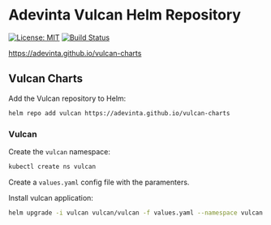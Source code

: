 # Adevinta Vulcan Helm Repository

[![License: MIT](https://img.shields.io/badge/License-MIT-yellow.svg)](https://opensource.org/licenses/MIT)
[![Build Status](https://travis-ci.org/adevinta/vulcan-charts.svg?branch=master)](https://travis-ci.org/adevinta/vulcan-charts)

https://adevinta.github.io/vulcan-charts

## Vulcan Charts

Add the Vulcan repository to Helm:

```sh
helm repo add vulcan https://adevinta.github.io/vulcan-charts
```

### Vulcan

Create the `vulcan` namespace:

```sh
kubectl create ns vulcan
```

Create a `values.yaml` config file with the paramenters.


Install vulcan application:

```sh
helm upgrade -i vulcan vulcan/vulcan -f values.yaml --namespace vulcan
```
